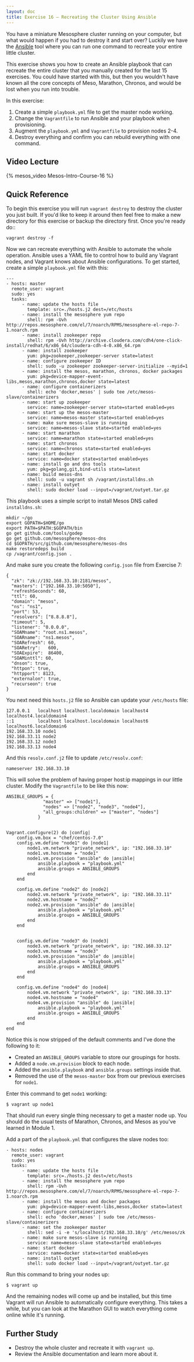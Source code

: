 ```yaml
---
layout: doc
title: Exercise 16 – Recreating the Cluster Using Ansible
---
```


You have a miniature Mesosphere cluster running on your computer, but what would happen if you had to destroy it and start over?  Luckily we have the [Ansible](http://www.ansible.com/home) tool where you can run one command to recreate your entire little cluster.

This exercise shows you how to create an Ansible playbook that can recreate the entire cluster
that you manually created for the last 15 exercises.  You could have started with this, but then you wouldn't
have known all the core concepts of Meso, Marathon, Chronos, and would be lost when you run into
trouble.

In this exercise:

1. Create a simple ``playbook.yml`` file to get the master node working.
2. Change the ``Vagrantfile`` to run Ansible and your playbook when provisioning.
3. Augment the ``playbook.yml`` and ``Vagrantfile`` to provision nodes 2-4.
4. Destroy everything and confirm you can rebuild everything with one command.

Video Lecture
-------------

{% mesos_video Mesos-Intro-Course-16 %}


Quick Reference
---------------

To begin this exercise you will run ``vagrant destroy`` to destroy the cluster you just built.  If you'd like to keep it around then feel free to make a  new directory for this exercise or backup the directory first.  Once you're ready do::

    vagrant destroy -f

Now we can recreate everything with Ansible to automate the whole operation.  Ansible uses a YAML file to control how to build any Vagrant nodes, and Vagrant knows about Ansible configurations.  To get started, create a simple ``playbook.yml`` file with this:

```
---
- hosts: master
  remote_user: vagrant
  sudo: yes
  tasks:
      - name: update the hosts file
        template: src=./hosts.j2 dest=/etc/hosts
      - name: install the mesosphere yum repo
        shell: rpm -Uvh http://repos.mesosphere.com/el/7/noarch/RPMS/mesosphere-el-repo-7-1.noarch.rpm
      - name: install zookeeper repo
        shell: rpm -Uvh http://archive.cloudera.com/cdh4/one-click-install/redhat/6/x86_64/cloudera-cdh-4-0.x86_64.rpm
      - name: install zookeeper
        yum: pkg=zookeeper,zookeeper-server state=latest
      - name: configure zookeeper ID
        shell: sudo -u zookeeper zookeeper-server-initialize --myid=1
      - name: install the mesos, marathon, chronos, docker packages
        yum: pkg=device-mapper-event-libs,mesos,marathon,chronos,docker state=latest
      - name: configure containerizers
        shell: echo 'docker,mesos' | sudo tee /etc/mesos-slave/containerizers
      - name: start up zookeeper
        service: name=zookeeper-server state=started enabled=yes
      - name: start up the mesos-master
        service: name=mesos-master state=started enabled=yes
      - name: make sure mesos-slave is running
        service: name=mesos-slave state=started enabled=yes
      - name: start marathon
        service: name=marathon state=started enabled=yes
      - name: start chronos
        service: name=chronos state=started enabled=yes
      - name: start docker
        service: name=docker state=started enabled=yes
      - name: install go and dns tools
        yum: pkg=golang,git,bind-utils state=latest
      - name: build mesos-dns
        shell: sudo -u vagrant sh /vagrant/installdns.sh
      - name: install outyet
        shell: sudo docker load --input=/vagrant/outyet.tar.gz
```

This playbook uses a simple script to install Mesos DNS called ``installdns.sh``:

```
mkdir ~/go
export GOPATH=$HOME/go
export PATH=$PATH:$GOPATH/bin
go get github.com/tools/godep
go get github.com/mesosphere/mesos-dns
cd $GOPATH/src/github.com/mesosphere/mesos-dns
make restoredeps build
cp /vagrant/config.json .
```

And make sure you create the following ``config.json`` file from Exercise 7:

```
{
  "zk": "zk://192.168.33.10:2181/mesos",
  "masters": ["192.168.33.10:5050"],
  "refreshSeconds": 60,
  "ttl": 60,
  "domain": "mesos",
  "ns": "ns1",
  "port": 53,
  "resolvers": ["8.8.8.8"],
  "timeout": 5,
  "listener": "0.0.0.0",
  "SOAMname": "root.ns1.mesos",
  "SOARname": "ns1.mesos",
  "SOARefresh": 60,
  "SOARetry":   600,
  "SOAExpire":  86400,
  "SOAMinttl": 60,
  "dnson": true,
  "httpon": true,
  "httpport": 8123,
  "externalon": true,
  "recurseon": true
}
```

You next need this ``hosts.j2`` file so Ansible can update your ``/etc/hosts`` file:

```
127.0.0.1   localhost localhost.localdomain localhost4 localhost4.localdomain4
::1         localhost localhost.localdomain localhost6 localhost6.localdomain6
192.168.33.10 node1
192.168.33.11 node2
192.168.33.12 node3
192.168.33.13 node4
```

And this ``resolv.conf.j2`` file to update ``/etc/resolv.conf``:

```
nameserver 192.168.33.10
```

This will solve the problem of having proper host:ip mappings in our little cluster.
Modify the ``Vagrantfile`` to be like this now:

```
ANSIBLE_GROUPS = {
              "master" => ["node1"],
              "nodes" => ["node2", "node3", "node4"],
              "all_groups:children" => ["master", "nodes"]
            }


Vagrant.configure(2) do |config|
    config.vm.box = "chef/centos-7.0"
    config.vm.define "node1" do |node1|
        node1.vm.network "private_network", ip: "192.168.33.10"
        node1.vm.hostname = "node1"
        node1.vm.provision "ansible" do |ansible|
            ansible.playbook = "playbook.yml"
            ansible.groups = ANSIBLE_GROUPS
        end
    end

    config.vm.define "node2" do |node2|
        node2.vm.network "private_network", ip: "192.168.33.11"
        node2.vm.hostname = "node2"
        node2.vm.provision "ansible" do |ansible|
            ansible.playbook = "playbook.yml"
            ansible.groups = ANSIBLE_GROUPS
        end
    end


    config.vm.define "node3" do |node3|
        node3.vm.network "private_network", ip: "192.168.33.12"
        node3.vm.hostname = "node3"
        node3.vm.provision "ansible" do |ansible|
            ansible.playbook = "playbook.yml"
            ansible.groups = ANSIBLE_GROUPS
        end
    end

    config.vm.define "node4" do |node4|
        node4.vm.network "private_network", ip: "192.168.33.13"
        node4.vm.hostname = "node4"
        node4.vm.provision "ansible" do |ansible|
            ansible.playbook = "playbook.yml"
            ansible.groups = ANSIBLE_GROUPS
        end
    end
end
```

Notice this is now stripped of the default comments and I've done the following to it:

* Created an ``ANSIBLE_GROUPS`` variable to store our groupings for hosts.
* Added a ``node.vm.provision`` block to each node.
* Added the ``ansible.playbook`` and ``ansible.groups`` settings inside that.
* Removed the use of the ``mesos-master`` box from our previous exercises for ``node1``.

Enter this command to get ``node1`` working:

```
$ vagrant up node1
```

That should run every single thing necessary to get a master node up.  You should do the
usual tests of Marathon, Chronos, and Mesos as you've learned in Module 1.

Add a part of the ``playbook.yml`` that configures the slave nodes
too:

```
- hosts: nodes
  remote_user: vagrant
  sudo: yes
  tasks:
      - name: update the hosts file
        template: src=./hosts.j2 dest=/etc/hosts
      - name: install the mesosphere yum repo
        shell: rpm -Uvh http://repos.mesosphere.com/el/7/noarch/RPMS/mesosphere-el-repo-7-1.noarch.rpm
      - name: install the mesos and docker packages
        yum: pkg=device-mapper-event-libs,mesos,docker state=latest
      - name: configure containerizers
        shell: echo 'docker,mesos' | sudo tee /etc/mesos-slave/containerizers
      - name: set the zookeeper master
        shell: sed -i -e 's/localhost/192.168.33.10/g' /etc/mesos/zk
      - name: make sure mesos-slave is running
        service: name=mesos-slave state=started enabled=yes
      - name: start docker
        service: name=docker state=started enabled=yes
      - name: install outyet
        shell: sudo docker load --input=/vagrant/outyet.tar.gz
```

Run this command to bring your nodes up:

```
$ vagrant up
```

And the remaining nodes will come up and be installed, but this time Vagrant will run Ansible to automatically configure everything.  This takes a while, but you can look at the Marathon GUI to watch everything come online while it's running.


Further Study
-------------

* Destroy the whole cluster and recreate it with ``vagrant up``.
* Review the Ansible documentation and learn more about it.



